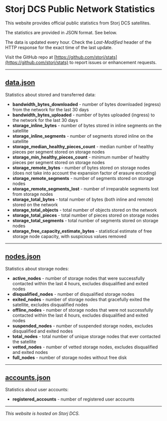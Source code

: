 Storj DCS Public Network Statistics
===================================

This website provides official public statistics from Storj DCS satellites.

The statistics are provided in JSON format. See below.

The data is updated every hour. Check the _Last-Modified_ header of the HTTP response for the exact time of the last update.

Visit the GitHub repo at [https://github.com/storj/stats](https://github.com/storj/stats) to report issues or enhancement requests.

---

[data.json](./data.json)
------------------------

Statistics about stored and transferred data:

- **bandwidth_bytes_downloaded** - number of bytes downloaded (egress) from the network for the last 30 days
- **bandwidth_bytes_uploaded** - number of bytes uploaded (ingress) to the network for the last 30 days
- **storage_inline_bytes** - number of bytes stored in inline segments on the satellite
- **storage_inline_segments** - number of segments stored inline on the satellite
- **storage_median_healthy_pieces_count** - median number of healthy pieces per segment stored on storage nodes
- **storage_min_healthy_pieces_count** - minimum number of healthy pieces per segment stored on storage nodes
- **storage_remote_bytes** - number of bytes stored on storage nodes (does not take into account the expansion factor of erasure encoding)
- **storage_remote_segments** - number of segments stored on storage nodes
- **storage_remote_segments_lost** - number of irreparable segments lost from storage nodes
- **storage_total_bytes** - total number of bytes (both inline and remote) stored on the network
- **storage_total_objects** - total number of objects stored on the network
- **storage_total_pieces** - total number of pieces stored on storage nodes
- **storage_total_segments** - total number of segments stored on storage nodes
- **storage_free_capacity_estimate_bytes** - statistical estimate of free storage node capacity, with suspicious values removed

---

[nodes.json](./nodes.json)
--------------------------

Statistics about storage nodes:

- **active_nodes** - number of storage nodes that were successfully contacted within the last 4 hours, excludes disqualified and exited nodes
- **disqualified_nodes** - number of disqualified storage nodes
- **exited_nodes** - number of storage nodes that gracefully exited the satellite, excludes disqualified nodes
- **offline_nodes** - number of storage nodes that were not successfully contacted within the last 4 hours, excludes disqualified and exited nodes
- **suspended_nodes** - number of suspended storage nodes, excludes disqualified and exited nodes
- **total_nodes** - total number of unique storage nodes that ever contacted the satellite
- **vetted_nodes** - number of vetted storage nodes, excludes disqualified and exited nodes
- **full_nodes** - number of storage nodes without free disk

---

[accounts.json](./accounts.json)
--------------------------------

Statistics about user accounts:

- **registered_accounts** - number of registered user accounts

---

_This website is hosted on Storj DCS._
